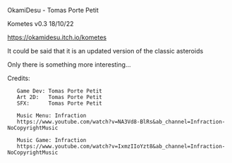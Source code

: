OkamiDesu - Tomas Porte Petit

Kometes v0.3 18/10/22

https://okamidesu.itch.io/kometes

It could be said that it is an updated version of the classic asteroids 

Only there is something more interesting...

Credits:
      
       Game Dev: Tomas Porte Petit
       Art 2D:   Tomas Porte Petit
       SFX:      Tomas Porte Petit
       
       Music Menu: Infraction
       https://www.youtube.com/watch?v=NA3Vd8-BlRs&ab_channel=Infraction-NoCopyrightMusic
       
       Music Game: Infraction
       https://www.youtube.com/watch?v=IxmzIIoYzt8&ab_channel=Infraction-NoCopyrightMusic

